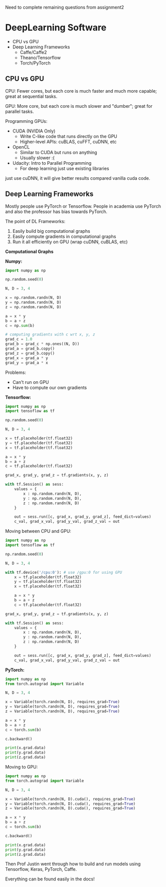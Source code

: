 Need to complete remaining questions from assignment2

# DeepLearning Software

- CPU vs GPU
- Deep Learning Frameworks
    - Caffe/Caffe2
    - Theano/Tensorflow
    - Torch/PyTorch

## CPU vs GPU

CPU: Fewer cores, but each core is much faster and much more capable; great at sequential tasks.

GPU: More core, but each core is much slower and "dumber"; great for parallel tasks.

Programming GPUs:
- CUDA (NVIDIA Only)
    - Write C-like code that runs directly on the GPU
    - Higher-level APIs: cuBLAS, cuFFT, cuDNN, etc
- OpenCL
    - Similar to CUDA but runs on anything
    - Usually slower :(
- Udacity: Intro to Parallel Programming
    - For deep learning just use existing libraries

just use cuDNN, it will give better results compared vanilla cuda code.

## Deep Learning Frameworks

Mostly people use PyTorch or Tensorflow. People in academia use PyTorch and also the professor has bias towards PyTorch.

The point of DL Frameworks:
1. Easily build big computational graphs
2. Easily compute gradients in computational graphs
3. Run it all efficiently on GPU (wrap cuDNN, cuBLAS, etc)

**Computational Graphs** 

**Numpy:**
```python
import numpy as np

np.random.seed(0)

N, D = 3, 4

x = np.random.randn(N, D)
y = np.random.randn(N, D)
z = np.random.randn(N, D)

a = x * y
b = a + z
c = np.sum(b)

# computing gradients with c wrt x, y, z
grad_c = 1.0
grad_b = grad_c * np.ones((N, D))
grad_a = grad_b.copy()
grad_z = grad_b.copy()
grad_x = grad_a * y
grad_y = grad_a * x
```
Problems:
- Can't run on GPU
- Have to compute our own gradients

**Tensorflow:**
```python
import numpy as np
import tensoflow as tf

np.random.seed(0)

N, D = 3, 4

x = tf.placeholder(tf.float32)
y = tf.placeholder(tf.float32)
x = tf.placeholder(tf.float32)

a = x * y
b = a + z
c = tf.placeholder(tf.float32)

grad_x, grad_y, grad_z = tf.gradients(x, y, z)

with tf.Session() as sess:
    values = {
        x : np.random.randn(N, D),
        y : np.random.randn(N, D),
        z : np.random.randn(N, D)
    }

    out = sess.run([c, grad_x, grad_y, grad_z], feed_dict=values)
    c_val, grad_x_val, grad_y_val, grad_z_val = out
```

Moving between CPU and GPU:
```python
import numpy as np
import tensoflow as tf

np.random.seed(0)

N, D = 3, 4

with tf.device('/cpu:0'): # use /gpu:0 for using GPU
    x = tf.placeholder(tf.float32)
    y = tf.placeholder(tf.float32)
    x = tf.placeholder(tf.float32)

    a = x * y
    b = a + z
    c = tf.placeholder(tf.float32)

grad_x, grad_y, grad_z = tf.gradients(x, y, z)

with tf.Session() as sess:
    values = {
        x : np.random.randn(N, D),
        y : np.random.randn(N, D),
        z : np.random.randn(N, D)
    }

    out = sess.run([c, grad_x, grad_y, grad_z], feed_dict=values)
    c_val, grad_x_val, grad_y_val, grad_z_val = out
```

**PyTorch:**
```python
import numpy as np
from torch.autograd import Variable

N, D = 3, 4

x = Variable(torch.randn(N, D), requires_grad=True)
y = Variable(torch.randn(N, D), requires_grad=True)
z = Variable(torch.randn(N, D), requires_grad=True)

a = x * y
b = a + z
c = torch.sum(b)

c.backward()

print(x.grad.data)
print(y.grad.data)
print(z.grad.data)
```

Moving to GPU:
```python
import numpy as np
from torch.autograd import Variable

N, D = 3, 4

x = Variable(torch.randn(N, D).cuda(), requires_grad=True)
y = Variable(torch.randn(N, D).cuda(), requires_grad=True)
z = Variable(torch.randn(N, D).cuda(), requires_grad=True)

a = x * y
b = a + z
c = torch.sum(b)

c.backward()

print(x.grad.data)
print(y.grad.data)
print(z.grad.data)
```

Then Prof Justin went through how to build and run models using Tensorflow, Keras, PyTorch, Caffe.

Everything can be found easily in the docs!
